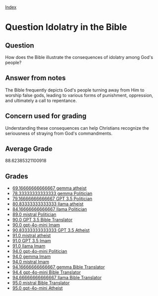 
[Index](../../index.md)
# Question Idolatry in the Bible
## Question
How does the Bible illustrate the consequences of idolatry among God's people?

## Answer from notes
The Bible frequently depicts God's people turning away from Him to worship false gods, leading to various forms of punishment, oppression, and ultimately a call to repentance.

## Concern used for grading
Understanding these consequences can help Christians recognize the seriousness of straying from God's commandments.

## Average Grade
88.62385321100918

## Grades
 * [69.16666666666667 gemma atheist](../answers/gemma_atheist/Idolatry_in_the_Bible.md)
 * [78.33333333333333 gemma Politician](../answers/gemma_Politician/Idolatry_in_the_Bible.md)
 * [79.16666666666667 GPT 3.5 Politician](../answers/GPT_3.5_Politician/Idolatry_in_the_Bible.md)
 * [80.83333333333333 llama atheist](../answers/llama_atheist/Idolatry_in_the_Bible.md)
 * [84.16666666666667 llama Politician](../answers/llama_Politician/Idolatry_in_the_Bible.md)
 * [89.0 mistral Politician](../answers/mistral_Politician/Idolatry_in_the_Bible.md)
 * [90.0 GPT 3.5 Bible Translator](../answers/GPT_3.5_Bible_Translator/Idolatry_in_the_Bible.md)
 * [90.0 gpt-4o-mini Imam](../answers/gpt-4o-mini_Imam/Idolatry_in_the_Bible.md)
 * [90.83333333333333 GPT 3.5 Atheist](../answers/GPT_3.5_Atheist/Idolatry_in_the_Bible.md)
 * [91.0 mistral atheist](../answers/mistral_atheist/Idolatry_in_the_Bible.md)
 * [91.0 GPT 3.5 Imam](../answers/GPT_3.5_Imam/Idolatry_in_the_Bible.md)
 * [91.0 llama Imam](../answers/llama_Imam/Idolatry_in_the_Bible.md)
 * [94.0 gpt-4o-mini Politician](../answers/gpt-4o-mini_Politician/Idolatry_in_the_Bible.md)
 * [94.0 gemma Imam](../answers/gemma_Imam/Idolatry_in_the_Bible.md)
 * [94.0 mistral Imam](../answers/mistral_Imam/Idolatry_in_the_Bible.md)
 * [94.16666666666667 gemma Bible Translator](../answers/gemma_Bible_Translator/Idolatry_in_the_Bible.md)
 * [94.4 gpt-4o-mini Bible Translator](../answers/gpt-4o-mini_Bible_Translator/Idolatry_in_the_Bible.md)
 * [94.66666666666667 llama Bible Translator](../answers/llama_Bible_Translator/Idolatry_in_the_Bible.md)
 * [95.0 mistral Bible Translator](../answers/mistral_Bible_Translator/Idolatry_in_the_Bible.md)
 * [95.0 gpt-4o-mini Atheist](../answers/gpt-4o-mini_Atheist/Idolatry_in_the_Bible.md)
